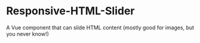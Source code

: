 # Responsive-HTML-Slider
A Vue component that can slide HTML content (mostly good for images, but you never know!)
